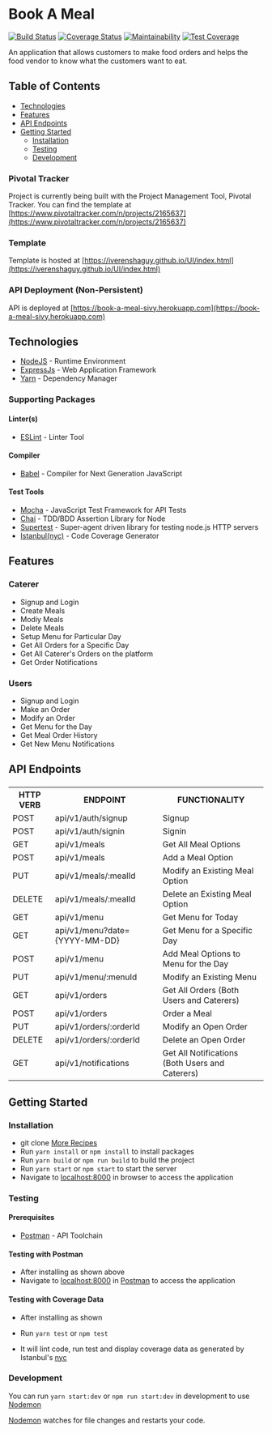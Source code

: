 # Book A Meal

[![Build Status](https://travis-ci.org/iverenshaguy/book-a-meal.svg?branch=develop)](https://travis-ci.org/iverenshaguy/book-a-meal)
[![Coverage Status](https://coveralls.io/repos/github/iverenshaguy/book-a-meal/badge.svg?branch=develop)](https://coveralls.io/github/iverenshaguy/book-a-meal?branch=develop)
[![Maintainability](https://api.codeclimate.com/v1/badges/ee9e3f3a2697b184de58/maintainability)](https://codeclimate.com/github/iverenshaguy/book-a-meal/maintainability)
[![Test Coverage](https://api.codeclimate.com/v1/badges/ee9e3f3a2697b184de58/test_coverage)](https://codeclimate.com/github/iverenshaguy/book-a-meal/test_coverage)

An application that allows customers to make food orders and helps the food vendor to know what the customers want to eat.

## Table of Contents

 * [Technologies](#technologies)
 * [Features](#features)
 * [API Endpoints](#api-endpoints)
 * [Getting Started](#getting-started)
    * [Installation](#installation)
    * [Testing](#testing)
    * [Development](#development)
    
    

### Pivotal Tracker
Project is currently being built with the Project Management Tool, Pivotal Tracker.
You can find the template at [https://www.pivotaltracker.com/n/projects/2165637](https://www.pivotaltracker.com/n/projects/2165637)

### Template
Template is hosted at [https://iverenshaguy.github.io/UI/index.html](https://iverenshaguy.github.io/UI/index.html)

### API Deployment (Non-Persistent)
API is deployed at [https://book-a-meal-sivy.herokuapp.com](https://book-a-meal-sivy.herokuapp.com)

## Technologies

* [NodeJS](https://nodejs.org/) - Runtime Environment
* [ExpressJs](https://expressjs.com/) - Web Application Framework
* [Yarn](https://www.yarnpkg.com/) - Dependency Manager

### Supporting Packages

#### Linter(s)

* [ESLint](https://eslint.org/) - Linter Tool

#### Compiler

* [Babel](https://eslint.org/) - Compiler for Next Generation JavaScript

#### Test Tools

* [Mocha](https://mochajs.org/) - JavaScript Test Framework for API Tests
* [Chai](http://chaijs.com/) - TDD/BDD Assertion Library for Node
* [Supertest](https://github.com/visionmedia/supertest) - Super-agent driven
  library for testing node.js HTTP servers
* [Istanbul(nyc)](https://istanbul.js.org/) - Code Coverage Generator

## Features

### Caterer
* Signup and Login
* Create Meals
* Modiy Meals
* Delete Meals
* Setup Menu for Particular Day
* Get All Orders for a Specific Day
* Get All Caterer's Orders on the platform
* Get Order Notifications

### Users
* Signup and Login
* Make an Order
* Modify an Order
* Get Menu for the Day
* Get Meal Order History
* Get New Menu Notifications

## API Endpoints

###

<table>

<tr><th>HTTP VERB</th><th>ENDPOINT</th><th>FUNCTIONALITY</th></tr>

<tr><td>POST</td> <td>api/v1/auth/signup</td> <td>Signup</td></tr>

<tr><td>POST</td> <td>api/v1/auth/signin</td> <td>Signin</td></tr>

<tr><td>GET</td> <td>api/v1/meals</td> <td>Get All Meal Options</td></tr>

<tr><td>POST</td> <td>api/v1/meals</td>  <td> Add a Meal Option</td></tr>

<tr><td>PUT</td> <td>api/v1/meals/:mealId</td>  <td>Modify an Existing Meal Option</td></tr>

<tr><td>DELETE</td> <td>api/v1/meals/:mealId</td>  <td>Delete an Existing Meal Option</td></tr>

<tr><td>GET</td> <td>api/v1/menu</td> <td>Get Menu for Today</td></tr>

<tr><td>GET</td> <td>api/v1/menu?date={YYYY-MM-DD}</td> <td>Get Menu for a Specific Day</td></tr>

<tr><td>POST</td> <td>api/v1/menu</td> <td>Add Meal Options to Menu for the Day</td></tr>

<tr><td>PUT</td> <td>api/v1/menu/:menuId</td> <td>Modify an Existing Menu</td></tr>

<tr><td>GET</td> <td>api/v1/orders</td> <td>Get All Orders (Both Users and Caterers)</td></tr>

<tr><td>POST</td> <td>api/v1/orders</td> <td>Order a Meal</td></tr>

<tr><td>PUT</td> <td>api/v1/orders/:orderId</td> <td>Modify an Open Order</td></tr>

<tr><td>DELETE</td> <td>api/v1/orders/:orderId</td> <td>Delete an Open Order</td></tr>

<tr><td>GET</td> <td>api/v1/notifications</td> <td>Get All Notifications (Both Users and Caterers)</td></tr>

</table>

## Getting Started

### Installation

* git clone
  [More Recipes](https://github.com/iverenshaguy/book-a-meal.git)
* Run `yarn install` or `npm install` to install packages
* Run `yarn build` or `npm run build` to build the project
* Run `yarn start` or `npm start` to start the server
* Navigate to [localhost:8000](http://localhost:8000/) in browser to access the
  application

### Testing

#### Prerequisites

* [Postman](https://getpostman.com/) - API Toolchain

#### Testing with Postman

* After installing as shown above
* Navigate to [localhost:8000](http://localhost:8000/) in
  [Postman](https://getpostman.com/) to access the application

#### Testing with Coverage Data

* After installing as shown 

* Run `yarn test` or `npm test`
* It will lint code, run test and display coverage data as generated by
  Istanbul's [nyc](https://github.com/istanbuljs/nyc)

### Development
You can run `yarn start:dev` or `npm run start:dev` in development to use [Nodemon](https://nodemon.io/)

[Nodemon](https://nodemon.io/) watches for file changes and restarts your code. 
